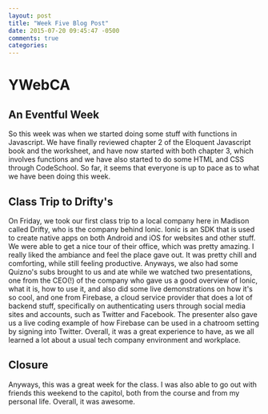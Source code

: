 ```yaml
---
layout: post
title: "Week Five Blog Post"
date: 2015-07-20 09:45:47 -0500
comments: true
categories:
---
```

# YWebCA

## An Eventful Week
So this week was when we started doing some stuff with functions in Javascript. We have finally reviewed chapter 2 of the Eloquent Javascript book and the worksheet, and have now started with both chapter 3, which involves functions and we have also started to do some HTML and CSS through CodeSchool. So far, it seems that everyone is up to pace as to what we have been doing this week.

## Class Trip to Drifty's
On Friday, we took our first class trip to a local company here in Madison called Drifty, who is the company behind Ionic. Ionic is an SDK that is used to create native apps on both Android and iOS for websites and other stuff. We were able to get a nice tour of their office, which was pretty amazing. I really liked the ambiance and feel the place gave out. It was pretty chill and comforting, while still feeling productive. Anyways, we also had some Quizno's subs brought to us and ate while we watched two presentations, one from the CEO(!) of the company who gave us a good overview of Ionic, what it is, how to use it, and also did some live demonstrations on how it's so cool, and one from Firebase, a cloud service provider that does a lot of backend stuff, specifically on authenticating users through social media sites and accounts, such as Twitter and Facebook. The presenter also gave us a live coding example of how Firebase can be used in a chatroom setting by signing into Twitter. Overall, it was a great experience to have, as we all learned a lot about a usual tech company environment and workplace.

## Closure
Anyways, this was a great week for the class. I was also able to go out with friends this weekend to the capitol, both from the course and from my personal life. Overall, it was awesome.
